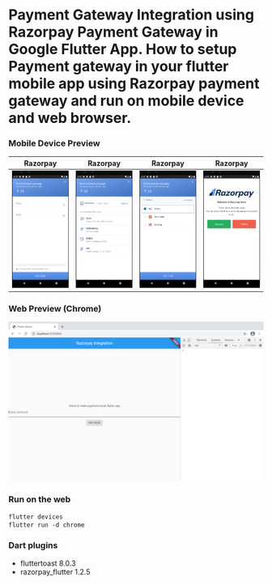 # Payment Gateway Integration using Razorpay Payment Gateway in Google Flutter App. How to setup Payment gateway in your flutter mobile app using Razorpay payment gateway and run on mobile device and web browser.

### Mobile Device Preview

Razorpay             |  Razorpay |  Razorpay |  Razorpay
:-------------------------:|:-------------------------:|:-------------------------:|:-------------------------:
![](https://github.com/edocbuhtig/flutter-razorpay-integration/blob/master/screenshots/flutter_1.png)  |  ![](https://github.com/edocbuhtig/flutter-razorpay-integration/blob/master/screenshots/flutter_2.png) |  ![](https://github.com/edocbuhtig/flutter-razorpay-integration/blob/master/screenshots/flutter_3.png) |  ![](https://github.com/edocbuhtig/flutter-razorpay-integration/blob/master/screenshots/flutter_4.png)

### Web Preview (Chrome)

![](https://github.com/edocbuhtig/flutter-razorpay-integration/blob/master/screenshots/flutter_chrome.png) 

### Run on the web 

```
flutter devices
flutter run -d chrome
```

### Dart plugins

- fluttertoast 8.0.3
- razorpay_flutter 1.2.5



